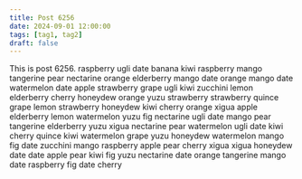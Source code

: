 ```yaml
---
title: Post 6256
date: 2024-09-01 12:00:00
tags: [tag1, tag2]
draft: false
---
```

This is post 6256.
raspberry
ugli
date
banana
kiwi
raspberry
mango
tangerine
pear
nectarine
orange
elderberry
mango
date
orange
mango
date
watermelon
date
apple
strawberry
grape
ugli
kiwi
zucchini
lemon
elderberry
cherry
honeydew
orange
yuzu
strawberry
strawberry
quince
grape
lemon
strawberry
honeydew
kiwi
cherry
orange
xigua
apple
elderberry
lemon
watermelon
yuzu
fig
nectarine
ugli
date
mango
pear
tangerine
elderberry
yuzu
xigua
nectarine
pear
watermelon
ugli
date
kiwi
cherry
quince
kiwi
watermelon
grape
yuzu
honeydew
watermelon
mango
fig
date
zucchini
mango
raspberry
apple
pear
cherry
xigua
xigua
honeydew
date
date
apple
pear
kiwi
fig
yuzu
nectarine
date
orange
tangerine
mango
date
raspberry
fig
date
cherry
